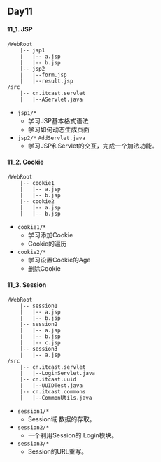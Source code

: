## Day11
#### 11_1. JSP
```
/WebRoot
    |-- jsp1
    |   |-- a.jsp
    |   |-- b.jsp
    |-- jsp2
    |   |--form.jsp
    |   |--result.jsp
/src
    |-- cn.itcast.servlet
    |   |--AServlet.java
```
* `jsp1/*`
    * 学习JSP基本格式语法
    * 学习如何动态生成页面
* `jsp2/*` `AddServlet.java`
    * 学习JSP和Servlet的交互，完成一个加法功能。

#### 11_2. Cookie
```
/WebRoot
    |-- cookie1
    |   |-- a.jsp
    |   |-- b.jsp
    |-- cookie2
    |   |-- a.jsp
    |   |-- b.jsp
```
* `cookie1/*`
    * 学习添加Cookie
    * Cookie的遍历
* `cookie2/*`
    * 学习设置Cookie的Age
    * 删除Cookie

#### 11_3. Session
```
/WebRoot
    |-- session1
    |   |-- a.jsp
    |   |-- b.jsp
    |-- session2
    |   |-- a.jsp
    |   |-- b.jsp
    |   |-- c.jsp
    |-- session3
    |   |-- a.jsp
/src
    |-- cn.itcast.servlet
    |   |--LoginServlet.java
    |-- cn.itcast.uuid
    |   |--UUIDTest.java
    |-- cn.itcast.commons
    |   |--CommonUtils.java
```
* `session1/*`
    * Session域 数据的存取。
* `session2/*`
    * 一个利用Session的 Login模块。
* `session3/*`
    * Session的URL重写。

